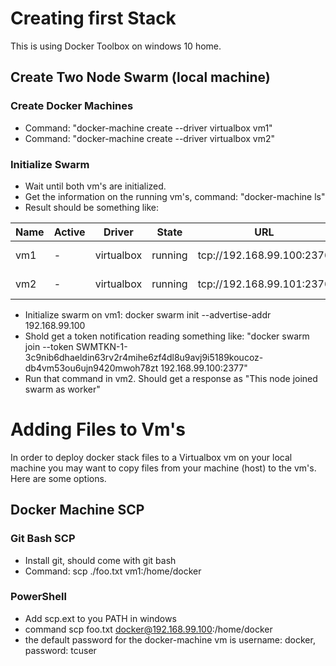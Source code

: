 # Creating first Stack

This is using Docker Toolbox on windows 10 home. 

## Create Two Node Swarm (local machine)

### Create Docker Machines

- Command: "docker-machine create --driver virtualbox vm1"
- Command: "docker-machine create --driver virtualbox vm2"

### Initialize Swarm
- Wait until both vm's are initialized.
- Get the information on the running vm's, command: "docker-machine ls"
- Result should be something like: 

|Name|Active|Driver|State|URL|SWARM|Docker|Errors|
|----|------|------|-----|---|-----|------|------|
|vm1 |-|virtualbox|running|tcp://192.168.99.100:2376|-| v17.12.0-ce|-|
|vm2 |-|virtualbox|running|tcp://192.168.99.101:2376|-| v17.12.0-ce|-| 

- Initialize swarm on vm1: docker swarm init --advertise-addr 192.168.99.100
- Shold get a token notification reading something like: "docker swarm join --token SWMTKN-1-3c9nib6dhaeldin63rv2r4mihe6zf4dl8u9avj9i5189koucoz-db4vm53ou6ujn9420mwoh78zt 192.168.99.100:2377"
- Run that command in vm2. Should get a response as "This node joined swarm as worker"



# Adding Files to Vm's

In order to deploy docker stack files to a Virtualbox vm on your local machine you may want to copy files from your machine (host) to the vm's. Here are some options. 

## Docker Machine SCP

### Git Bash SCP
- Install git, should come with git bash
- Command: scp ./foo.txt vm1:/home/docker

### PowerShell
- Add scp.ext to you PATH in windows
- command scp foo.txt docker@192.168.99.100:/home/docker
- the default password for the docker-machine vm is username: docker, password: tcuser


